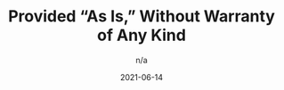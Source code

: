 ---
author: n/a
date: 2021-06-14
tags:
  - open-source
  - community
  - licensing
target_url: https://drewdevault.com/2021/06/14/Provided-as-is-without-warranty.html
title: Provided “As Is,” Without Warranty of Any Kind
---